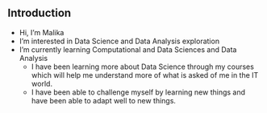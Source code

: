 ## Introduction
- Hi, I’m Malika
- I’m interested in Data Science and Data Analysis exploration
- I’m currently learning Computational and Data Sciences and Data Analysis
  - I have been learning more about Data Science through my courses which will help me understand more of what is asked of me in the IT world. 
  - I have been able to challenge myself by learning new things and have been able to adapt well to new things. 

<!---
malikiij/malikiij is a ✨ special ✨ repository because its `README.md` (this file) appears on your GitHub profile.
You can click the Preview link to take a look at your changes.
--->
